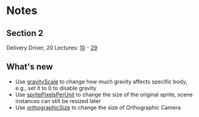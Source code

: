 # Notes
## Section 2
Delivery Driver, 20 Lectures: [10](https://www.udemy.com/course/unitycourse/learn/lecture/28701056) - [29](https://www.udemy.com/course/unitycourse/learn/lecture/28701148)

## What's new
- Use [gravityScale](https://docs.unity3d.com/ScriptReference/Rigidbody2D-gravityScale.html) to change how much gravity affects specific body, e.g., set it to 0 to disable gravity
- Use [spritePixelsPerUnit](https://docs.unity3d.com/2022.1/Documentation/ScriptReference/TextureImporter-spritePixelsPerUnit.html) to change the size of the original sprite, scene instances can still be resized later
- Use [orthographicSize](https://docs.unity3d.com/2022.1/Documentation/ScriptReference/Camera-orthographicSize.html) to change the size of Orthographic Camera
